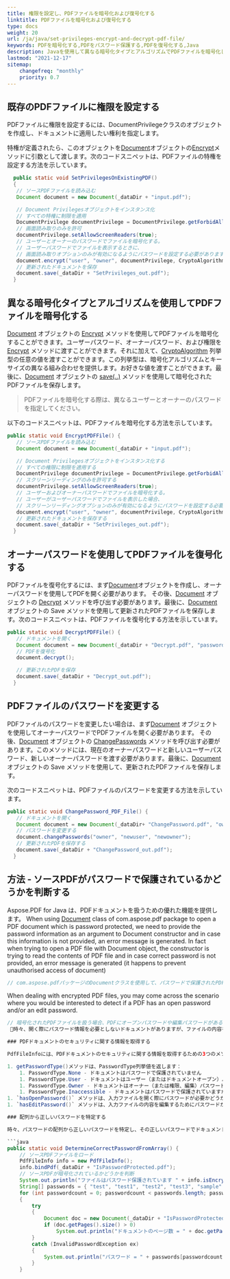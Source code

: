```yaml
---
title: 権限を設定し、PDFファイルを暗号化および復号化する
linktitle: PDFファイルを暗号化および復号化する
type: docs
weight: 20
url: /ja/java/set-privileges-encrypt-and-decrypt-pdf-file/
keywords: PDFを暗号化する,PDFをパスワード保護する,PDFを復号化する,Java
description: Javaを使用して異なる暗号化タイプとアルゴリズムでPDFファイルを暗号化します。また、オーナーパスワードを使用してPDFファイルを復号化します。
lastmod: "2021-12-17"
sitemap:
    changefreq: "monthly"
    priority: 0.7
---
```


## 既存のPDFファイルに権限を設定する

PDFファイルに権限を設定するには、DocumentPrivilegeクラスのオブジェクトを作成し、ドキュメントに適用したい権利を指定します。

 特権が定義されたら、このオブジェクトを[Document](https://reference.aspose.com/pdf/java/com.aspose.pdf/Document)オブジェクトの[Encrypt](https://reference.aspose.com/pdf/java/com.aspose.pdf/Document#encrypt-java.lang.String-java.lang.String-com.aspose.pdf.facades.DocumentPrivilege-int-boolean-)メソッドに引数として渡します。次のコードスニペットは、PDFファイルの特権を設定する方法を示しています。

```java
  public static void SetPrivilegesOnExistingPDF()
  {
   // ソースPDFファイルを読み込む
   Document document = new Document(_dataDir + "input.pdf");

   // Document Privilegesオブジェクトをインスタンス化
   // すべての特権に制限を適用
   DocumentPrivilege documentPrivilege = DocumentPrivilege.getForbidAll();
   // 画面読み取りのみを許可
   documentPrivilege.setAllowScreenReaders(true);
   // ユーザーとオーナーのパスワードでファイルを暗号化する。
   // ユーザーパスワードでファイルを表示するときに、
   // 画面読み取りオプションのみが有効になるようにパスワードを設定する必要があります
   document.encrypt("user", "owner", documentPrivilege, CryptoAlgorithm.AESx128, false);
   // 更新されたドキュメントを保存
   document.save(_dataDir + "SetPrivileges_out.pdf");
  }
```

## 異なる暗号化タイプとアルゴリズムを使用してPDFファイルを暗号化する

[Document](https://reference.aspose.com/pdf/java/com.aspose.pdf/Document) オブジェクトの [Encrypt](https://reference.aspose.com/pdf/java/com.aspose.pdf/Document#encrypt-java.lang.String-java.lang.String-int-int-) メソッドを使用してPDFファイルを暗号化することができます。ユーザーパスワード、オーナーパスワード、および権限を [Encrypt](https://reference.aspose.com/pdf/java/com.aspose.pdf/Document#encrypt-java.lang.String-java.lang.String-int-int-) メソッドに渡すことができます。それに加えて、[CryptoAlgorithm](https://reference.aspose.com/pdf/java/com.aspose.pdf/CryptoAlgorithm) 列挙型の任意の値を渡すことができます。この列挙型は、暗号化アルゴリズムとキーサイズの異なる組み合わせを提供します。お好きな値を渡すことができます。最後に、[Document](https://reference.aspose.com/pdf/java/com.aspose.pdf/Document) オブジェクトの [save(..)](https://reference.aspose.com/pdf/java/com.aspose.pdf/Document#save--) メソッドを使用して暗号化されたPDFファイルを保存します。

>PDFファイルを暗号化する際は、異なるユーザーとオーナーのパスワードを指定してください。

以下のコードスニペットは、PDFファイルを暗号化する方法を示しています。

```java
public static void EncryptPDFFile() {
   // ソースPDFファイルを読み込む
   Document document = new Document(_dataDir + "input.pdf");

   // Document Privilegesオブジェクトをインスタンス化する
   // すべての権限に制限を適用する
   DocumentPrivilege documentPrivilege = DocumentPrivilege.getForbidAll();
   // スクリーンリーディングのみを許可する
   documentPrivilege.setAllowScreenReaders(true);
   // ユーザーおよびオーナーパスワードでファイルを暗号化する。
   // ユーザーがユーザーパスワードでファイルを表示した場合、
   // スクリーンリーディングオプションのみが有効になるようにパスワードを設定する必要がある
   document.encrypt("user", "owner", documentPrivilege, CryptoAlgorithm.AESx128, false);
   // 更新されたドキュメントを保存する
   document.save(_dataDir + "SetPrivileges_out.pdf");
  }
```

## オーナーパスワードを使用してPDFファイルを復号化する

PDFファイルを復号化するには、まず[Document](https://reference.aspose.com/pdf/java/com.aspose.pdf/Document)オブジェクトを作成し、オーナーパスワードを使用してPDFを開く必要があります。
 その後、[Document](https://reference.aspose.com/pdf/java/com.aspose.pdf/Document) オブジェクトの [Decrypt](https://reference.aspose.com/pdf/java/com.aspose.pdf/Document#decrypt--) メソッドを呼び出す必要があります。最後に、[Document](https://reference.aspose.com/pdf/java/com.aspose.pdf/Document) オブジェクトの Save メソッドを使用して更新されたPDFファイルを保存します。次のコードスニペットは、PDFファイルを復号化する方法を示しています。

```java
public static void DecryptPDFFile() {
   // ドキュメントを開く
   Document document = new Document(_dataDir + "Decrypt.pdf", "password");
   // PDFを復号化
   document.decrypt();

   // 更新されたPDFを保存
   document.save(_dataDir + "Decrypt_out.pdf");
  }
```

## PDFファイルのパスワードを変更する

PDFファイルのパスワードを変更したい場合は、まず[Document](https://reference.aspose.com/pdf/java/com.aspose.pdf/Document) オブジェクトを使用してオーナーパスワードでPDFファイルを開く必要があります。 その後、[Document](https://reference.aspose.com/pdf/java/com.aspose.pdf/Document) オブジェクトの [ChangePasswords](https://reference.aspose.com/pdf/java/com.aspose.pdf/Document#changePasswords-java.lang.String-java.lang.String-java.lang.String-) メソッドを呼び出す必要があります。このメソッドには、現在のオーナーパスワードと新しいユーザーパスワード、新しいオーナーパスワードを渡す必要があります。最後に、[Document](https://reference.aspose.com/pdf/java/com.aspose.pdf/Document) オブジェクトの Save メソッドを使用して、更新されたPDFファイルを保存します。

次のコードスニペットは、PDFファイルのパスワードを変更する方法を示しています。

```java
public static void ChangePassword_PDF_File() {
   // ドキュメントを開く
   Document document = new Document(_dataDir+ "ChangePassword.pdf", "owner");
   // パスワードを変更する
   document.changePasswords("owner", "newuser", "newowner");
   // 更新されたPDFを保存する
   document.save(_dataDir + "ChangePassword_out.pdf");
  }
```

## 方法 - ソースPDFがパスワードで保護されているかどうかを判断する

Aspose.PDF for Java は、PDFドキュメントを扱うための優れた機能を提供します。 When using [Document](https://reference.aspose.com/pdf/java/com.aspose.pdf/Document) class of com.aspose.pdf package to open a PDF document which is password protected, we need to provide the password information as an argument to Document constructor and in case this information is not provided, an error message is generated. In fact when trying to open a PDF file with Document object, the constructor is trying to read the contents of PDF file and in case correct password is not provided, an error message is generated (it happens to prevent unauthorised access of document)

```java
// com.aspose.pdfパッケージのDocumentクラスを使用して、パスワードで保護されたPDFドキュメントを開く場合、Documentコンストラクタへの引数としてパスワード情報を提供する必要があります。この情報が提供されない場合、エラーメッセージが生成されます。実際にDocumentオブジェクトでPDFファイルを開こうとすると、コンストラクタはPDFファイルの内容を読み取ろうとし、正しいパスワードが提供されない場合、エラーメッセージが生成されます（これはドキュメントへの不正アクセスを防ぐために発生します）。
```

When dealing with encrypted PDF files, you may come across the scenario where you would be interested to detect if a PDF has an open password and/or an edit password.

```java
// 暗号化されたPDFファイルを扱う場合、PDFにオープンパスワードや編集パスワードがあるかどうかを検出したい場合があります。
 時々、開く際にパスワード情報を必要としないドキュメントがありますが、ファイルの内容を編集するための情報が必要です。したがって、上記の要件を満たすために、com.aspose.pdf.facadesパッケージに存在するPdfFileInfoクラスは、必要な情報を特定するのに役立つメソッドを提供します。

### PDFドキュメントのセキュリティに関する情報を取得する

PdfFileInfoには、PDFドキュメントのセキュリティに関する情報を取得するための3つのメソッドがあります。

1. getPasswordType()メソッドは、PasswordType列挙値を返します：
    1. PasswordType.None - ドキュメントはパスワードで保護されていません
    1. PasswordType.User - ドキュメントはユーザー（またはドキュメントオープン）パスワードで開かれました
    1. PasswordType.Owner - ドキュメントはオーナー（または権限、編集）パスワードで開かれました
    1. PasswordType.Inaccessible - ドキュメントはパスワードで保護されていますが、開くためにはパスワードが必要であり、無効なパスワード（またはパスワードなし）が提供されました。
1. `hasOpenPassword()` メソッドは、入力ファイルを開く際にパスワードが必要かどうかを判断するために使用されます。
1. `hasEditPassword()` メソッドは、入力ファイルの内容を編集するためにパスワードが必要かどうかを判断するために使用されます。

### 配列から正しいパスワードを特定する

時々、パスワードの配列から正しいパスワードを特定し、その正しいパスワードでドキュメントを開く必要があります。次のコードスニペットは、パスワードの配列を反復処理し、正しいパスワードでドキュメントを開こうとする手順を示しています。

```java
public static void DetermineCorrectPasswordFromArray() {
    // ソースPDFファイルをロード
    PdfFileInfo info = new PdfFileInfo();
    info.bindPdf(_dataDir + "IsPasswordProtected.pdf");
    // ソースPDFが暗号化されているかどうかを判断
    System.out.println("ファイルはパスワード保護されています " + info.isEncrypted());
    String[] passwords = { "test", "test1", "test2", "test3", "sample" };
    for (int passwordcount = 0; passwordcount < passwords.length; passwordcount++)
    {
        try
        {
            Document doc = new Document(_dataDir + "IsPasswordProtected.pdf", passwords[passwordcount]);
            if (doc.getPages().size() > 0)
                System.out.println("ドキュメントのページ数 = " + doc.getPages().size());
        }
        catch (InvalidPasswordException ex)
        {
            System.out.println("パスワード = " + passwords[passwordcount] + " は正しくありません");
        }
    }
```